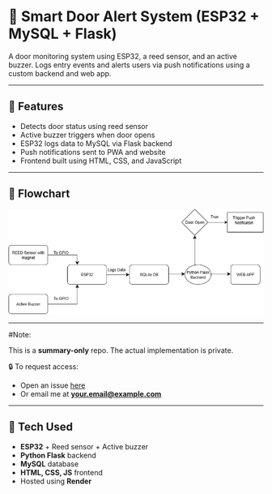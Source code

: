 # 🚪 Smart Door Alert System (ESP32 + MySQL + Flask)

A door monitoring system using ESP32, a reed sensor, and an active buzzer. Logs entry events and alerts users via push notifications using a custom backend and web app.

---

## 🧠 Features
- Detects door status using reed sensor
- Active buzzer triggers when door opens
- ESP32 logs data to MySQL via Flask backend
- Push notifications sent to PWA and website
- Frontend built using HTML, CSS, and JavaScript

---

## 🔁 Flowchart

![Flowchart](assets/Smart_Door_Alert.drawio.png)

---

#Note:

This is a **summary-only** repo. The actual implementation is private.

🔒 To request access:
- Open an issue [here](https://github.com/yourusername/smart-door-alert-summary/issues/new?title=Request+for+code+access&body=Hi%2C+please+grant+me+access+to+the+private+code+repo+for+this+project.)
- Or email me at **your.email@example.com**

---

## 🧰 Tech Used
- **ESP32** + Reed sensor + Active buzzer
- **Python Flask** backend
- **MySQL** database
- **HTML, CSS, JS** frontend
- Hosted using **Render**
